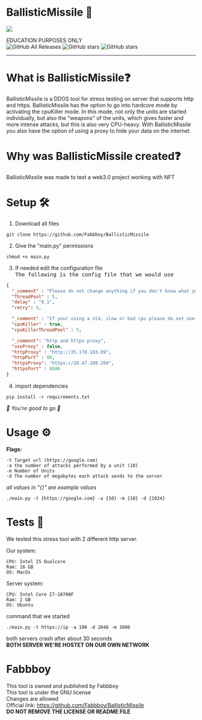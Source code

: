 # BallisticMissile 🎯
<img src="https://media.discordapp.net/attachments/945398687906013194/947523570161041458/BML.png?width=2160&height=772">

EDUCATION PURPOSES ONLY\
![GitHub All Releases](https://img.shields.io/github/downloads/Fabbboy/BallisticMissile/total?color=black) ![GitHub stars](https://img.shields.io/github/stars/Fabbboy/BallisticMissile?style=social) ![GitHub stars](https://img.shields.io/appveyor/build/Fabbboy/BallisticMissile)
***
# What is BallisticMissile❓
BallisticMissile is a DDOS tool for stress testing on server that supports http and https. BallisticMissile has the option to go into hardcore mode by activating the cpuKiller mode. In this mode, not only the units are started individually, but also the "weapons" of the units, which gives faster and more intense attacks, but this is also very CPU-heavy. With BallisticMissile you also have the option of using a proxy to hide your data on the internet. 
# Why was BallisticMissile created❓
BallisticMissile was made to test a web3.0 project working with NFT


# Setup 🛠️
1. Download all files 
```shell
git clone https://github.com/Fabbboy/BallisticMissile 
```
2. Give the "main.py" permissions
```shell
chmod +x main.py
```
3. If needed edit the configuration file\
<tt>The following is the config file that we would use</tt>
```json
{
  "_comment" : "Please do not change anything if you don't know what you are doing",
  "ThreadPool" : 5,
  "delay" : "0.1",
  "retry": 5,

  "_comment" : "If your using a old, slow or bad cpu please do not use this below",
  "cpuKiller" : true,   
  "cpuKillerThreadPool" : 5,

  "_comment": "http and https proxy",
  "useProxy" : false,
  "httpProxy" : "http://35.170.183.99",
  "httpPort" : 80,
  "httpsProxy": "https://20.47.108.204",
  "httpsPort" :	8888
}
```
4. import dependencies
```shell
pip install -r requirements.txt
```
*🚀 You're good to go 🚀*

# Usage ⚙️
**Flags:**
```shell
-t Target url (https://google.com)
-a the number of attacks performed by a unit (10)
-m Number of Units
-d The number of megabytes each attack sends to the server
```

*all values in "{}" are example values*
```shell
./main.py -t {https://google.com} -a {10} -m {10} -d {1024}
```
# Tests 🧪
We tested this stress tool with 2 different http server.

Our system:
```
CPU: Intel I5 Dualcore 
Ram: 16 GB
OS: MacOs
```
Server system:
```
CPU: Intel Core I7-10700F
Ram: 2 GB
OS: Ubuntu
```
command that we started
```
./main.py -t https://ip -a 100 -d 2048 -m 1000
```
both servers crash after about 30 seconds\
**BOTH SERVER WE'RE HOSTET ON OUR OWN NETWORK**

# Fabbboy
This tool is owned and published by Fabbboy\
This tool is under the GNU license\
Changes are allowed\
Official link: https://github.com/Fabbboy/BallisticMissile \
**DO NOT REMOVE THE LICENSE OR README FILE**
